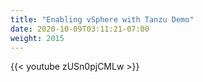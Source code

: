```yaml
---
title: "Enabling vSphere with Tanzu Demo"
date: 2020-10-09T03:11:21-07:00
weight: 2015
---
```

{{< youtube zUSn0pjCMLw >}}
